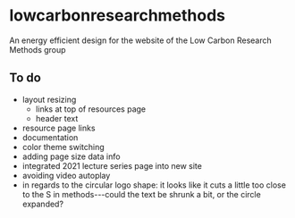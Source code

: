 # lowcarbonresearchmethods
An energy efficient design for the website of the Low Carbon Research Methods group


## To do
* layout resizing
	* links at top of resources page
	* header text
* resource page links
* documentation
* color theme switching 
* adding page size data info
* integrated 2021 lecture series page into new site
* avoiding video autoplay
* in regards to the circular logo shape: it looks like it cuts a little too close to the S in methods---could the text be shrunk a bit, or the circle expanded?